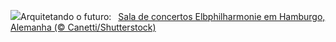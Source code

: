 ![](https://www.bing.com/th?id=OHR.ElbePhilharmonic_PT-BR9107755270_UHD.jpg&w=1000)Arquitetando o futuro:&nbsp;&ensp;[Sala de concertos Elbphilharmonie em Hamburgo, Alemanha (© Canetti/Shutterstock)](https://www.bing.com/th?id=OHR.ElbePhilharmonic_PT-BR9107755270_UHD.jpg)
<br><br/>
